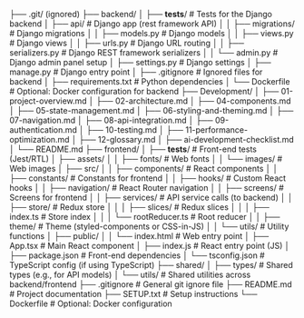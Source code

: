 ├── .git/ (ignored)
├── backend/
│   ├── __tests__/                   # Tests for the Django backend
│   ├── api/                         # Django app (rest framework API)
│   │   ├── migrations/              # Django migrations
│   │   ├── models.py                # Django models
│   │   ├── views.py                 # Django views
│   │   ├── urls.py                  # Django URL routing
│   │   ├── serializers.py           # Django REST framework serializers
│   │   └── admin.py                 # Django admin panel setup
│   ├── settings.py                  # Django settings
│   ├── manage.py                    # Django entry point
│   ├── .gitignore                   # Ignored files for backend
│   ├── requirements.txt             # Python dependencies
│   └── Dockerfile                   # Optional: Docker configuration for backend
├── Development/
│   ├── 01-project-overview.md
│   ├── 02-architecture.md
│   ├── 04-components.md
│   ├── 05-state-management.md
│   ├── 06-styling-and-theming.md
│   ├── 07-navigation.md
│   ├── 08-api-integration.md
│   ├── 09-authentication.md
│   ├── 10-testing.md
│   ├── 11-performance-optimization.md
│   ├── 12-glossary.md
│   ├── ai-development-checklist.md
│   └── README.md
├── frontend/
│   ├── __tests__/                   # Front-end tests (Jest/RTL)
│   ├── assets/
│   │   ├── fonts/                   # Web fonts
│   │   └── images/                  # Web images
│   ├── src/
│   │   ├── components/              # React components
│   │   ├── constants/               # Constants for frontend
│   │   ├── hooks/                   # Custom React hooks
│   │   ├── navigation/              # React Router navigation
│   │   ├── screens/                 # Screens for frontend
│   │   ├── services/                # API service calls (to backend)
│   │   ├── store/                   # Redux store
│   │   │   ├── slices/              # Redux slices
│   │   │   ├── index.ts             # Store index
│   │   │   └── rootReducer.ts       # Root reducer
│   │   ├── theme/                   # Theme (styled-components or CSS-in-JS)
│   │   └── utils/                   # Utility functions
│   ├── public/
│   │   └── index.html               # Web entry point
│   ├── App.tsx                      # Main React component
│   ├── index.js                     # React entry point (JS)
│   ├── package.json                 # Front-end dependencies
│   └── tsconfig.json                # TypeScript config (if using TypeScript)
├── shared/
│   ├── types/                       # Shared types (e.g., for API models)
│   └── utils/                       # Shared utilities across backend/frontend
├── .gitignore                       # General git ignore file
├── README.md                        # Project documentation
├── SETUP.txt                        # Setup instructions
└── Dockerfile                       # Optional: Docker configuration

